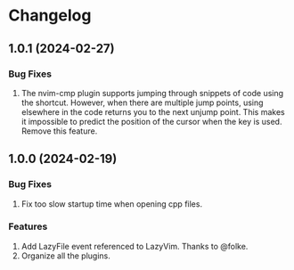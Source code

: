 # Changelog
## 1.0.1 (2024-02-27)
### Bug Fixes
1. The nvim-cmp plugin supports jumping through snippets of code using the <tab> shortcut. However, when there are multiple jump points, using <tab> elsewhere in the code returns you to the next unjump point. This makes it impossible to predict the position of the cursor when the <tab> key is used. Remove this feature.

## 1.0.0 (2024-02-19)
### Bug Fixes
1. Fix too slow startup time when opening cpp files.

### Features
1. Add LazyFile event referenced to LazyVim. Thanks to @folke.
2. Organize all the plugins.
